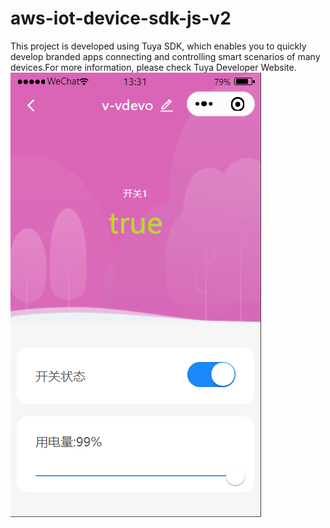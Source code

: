 # aws-iot-device-sdk-js-v2
This project is developed using Tuya SDK, which enables you to quickly develop branded apps connecting and controlling smart scenarios of many devices.For more information, please check Tuya Developer Website.
![](https://github.com/chongdongchen/aws-iot-device-sdk-js-v2/blob/main/panel.png)
